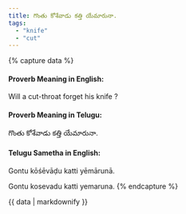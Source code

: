 ```yaml
---
title: గొంతు కోశేవాడు కత్తి యేమారునా.
tags:
  - "knife"
  - "cut"
---
```


{% capture data %}
#### Proverb Meaning in English:
Will a cut-throat forget his knife ?

#### Proverb Meaning in Telugu:
గొంతు కోశేవాడు కత్తి యేమారునా.

#### Telugu Sametha in English:
Gontu kōśēvāḍu katti yēmārunā.

Gontu kosevadu katti yemaruna.
{% endcapture %}

{{ data | markdownify }}

